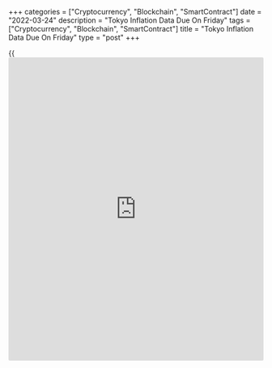 +++
categories = ["Cryptocurrency", "Blockchain", "SmartContract"]
date = "2022-03-24"
description = "Tokyo Inflation Data Due On Friday"
tags = ["Cryptocurrency", "Blockchain", "SmartContract"]
title = "Tokyo Inflation Data Due On Friday"
type = "post"
+++

{{<iframe id="large-banner" src="https://www.bounty.group/#slide=9.0" width="100%" height="600" scrolling="no" style="border: 0px solid rgb(216, 221, 230); border-radius: 3px;">}}

Japan will on Friday release March figures for consumer prices in the
Tokyo region, highlighting a modest day for Asia-Pacific economic
activity. In February, overall inflation was up 1.0 percent on year and
core CPI rose an annual 0.5 percent.

Singapore will release February numbers for industrial production, with
forecasts suggesting a decline of 0.9 percent on month and an increase
of 6.3 percent on year. That follows the 10.7 percent monthly drop and
the 2.0 percent yearly gain in January.

Taiwan will see March results for its consumer confidence index; in
February, the index score was 73.19.

China will provide final Q4 figures for current account; in the three
months prior, the current account surplus was $73.6 billion.

For comments and feedback [contact](https://www.playgroundfx.com/contact/): editorial@rtt[news](https://www.letsplayfx.com/blog/forex-news-website/).com

[Economic News][1]

 **What parts of the world are seeing the best (and worst) economic
performances lately? Click[here][2] to check out our [Econ Scorecard][2]
and find out! See up-to-the-moment [ranking](https://www.playgroundfx.com/blog/crypto-exchange-ranking/)s for the best and worst
performers in [GDP][3], [unemployment rate][4], [inflation][5] and much
more.**

   1. www.rtt[news](https://www.letsplayfx.com/blog/forex-news-website/).com/Content/EconomicNews.aspx
   2. www.rtt[news](https://www.letsplayfx.com/blog/forex-news-website/).com/economic-scorecard/world-rank/unemployment-rate/highest-performance.aspx
   3. www.rtt[news](https://www.letsplayfx.com/blog/forex-news-website/).com/economic-scorecard/world-rank/GDP/highest-performance.aspx
   4. www.rtt[news](https://www.letsplayfx.com/blog/forex-news-website/).com/economic-scorecard/world-rank/unemployment-rate/lowest-performance.aspx
   5. www.rtt[news](https://www.letsplayfx.com/blog/forex-news-website/).com/economic-scorecard/world-rank/CPI/highest-performance.aspx